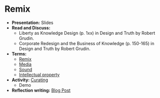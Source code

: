 # Remix

- **Presentation:** Slides
- **Read and Discuss:**
  - Liberty as Knowledge Design (p. 1xx) in Design and Truth by Robert Grudin. 
  - Corporate Redesign and the Business of Knowledge (p. 150-165) in Design and Truth by Robert Grudin.
- **Terms:**
  - [Remix](../topics/remix.md)
  - [Media](../topics/media.md)
  - [Sound](../topics/sound.md)
  - [Intellectual property](../topics/intellectual-property.md)
- **Activity:** [Curating](../practice/curating-for-an-idea.md)
  - Demo
- **Reflection writing:** [Blog Post](../practice/blog_post_remix_curation.md)